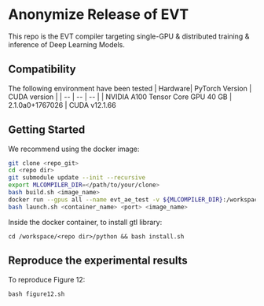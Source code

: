 # Anonymize Release of EVT

This repo is the EVT compiler 
targeting single-GPU & distributed training & inference of Deep Learning Models.

## Compatibility

The following environment have been tested
| Hardware| PyTorch Version | CUDA version |
| --      | --              | --           |
| NVIDIA A100 Tensor Core GPU 40 GB | 2.1.0a0+1767026 | CUDA v12.1.66

## Getting Started

We recommend using the docker image:
```bash
git clone <repo_git>
cd <repo dir>
git submodule update --init --recursive
export MLCOMPILER_DIR=</path/to/your/clone>
bash build.sh <image_name>
docker run --gpus all --name evt_ae_test -v ${MLCOMPILER_DIR}:/workspace/SEAL-PICASSO-ML-Compiler -it evt_ae
bash launch.sh <container_name> <port> <image_name>
```

Inside the docker container, to install gtl library:
```
cd /workspace/<repo dir>/python && bash install.sh
```


## Reproduce the experimental results
To reproduce Figure 12:
```
bash figure12.sh
```